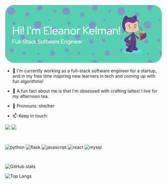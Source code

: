 ![Header](./images/banner.png)

- 🔭 I'm currently working as a full-stack software engineer for a startup, and in my free time inspiring new learners in tech and coming up with fun algorithms!

- 🍵 A fun fact about me is that I'm obsessed with crafting lattes! I live for my afternoon tea.

- 💚 Pronouns: she/her

- 📫 Keep in touch:

<a href = 'https://www.linkedin.com/in/eleanor-kelman/'><img src='https://img.shields.io/badge/LinkedIn-0077B5?style=for-the-badge&logo=linkedin&logoColor=white' /></a>
<a href = 'https://medium.com/@ekelman3'><img src = 'https://img.shields.io/badge/Medium-12100E?style=for-the-badge&logo=medium&logoColor=white' /></a>

<br />

<img src = 'https://img.shields.io/badge/Python-FFD43B?style=for-the-badge&logo=python&logoColor=blue' alt = 'python' /> <img src = 'https://img.shields.io/badge/Flask-000000?style=for-the-badge&logo=flask&logoColor=white' alt = 'flask' /> <img src = 'https://img.shields.io/badge/JavaScript-323330?style=for-the-badge&logo=javascript&logoColor=F7DF1E' alt = 'javascript' /> <img src = 'https://img.shields.io/badge/React-20232A?style=for-the-badge&logo=react&logoColor=61DAFB' alt = 'react' /> <img src = 'https://img.shields.io/badge/MySQL-005C84?style=for-the-badge&logo=mysql&logoColor=white' alt = 'mysql' />

<br />

![GitHub stats](https://github-readme-stats-sigma-five.vercel.app/api?username=a-JAVA-chip-frappuccino&show_icons=true&theme=solarized-light&rank_icon=github)

![Top Langs](https://github-readme-stats-sigma-five.vercel.app/api/top-langs/?username=a-JAVA-chip-frappuccino&layout=compact&hide=jupyter%20notebook,ruby&theme=solarized-light)



<!--
**a-JAVA-chip-frappuccino/a-JAVA-chip-frappuccino** is a ✨ _special_ ✨ repository because its `README.md` (this file) appears on your GitHub profile.
-->
